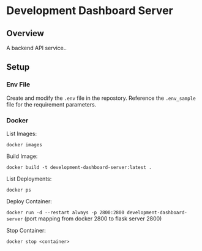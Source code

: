 # Development Dashboard Server

## Overview
A backend API service..

## Setup

### Env File
Create and modify the `.env` file in the repostory. Reference the `.env_sample` file for the requirement parameters.

### Docker

List Images: 

`docker images`

Build Image: 

`docker build -t development-dashboard-server:latest . `

List Deployments:

`docker ps`

Deploy Container:

`docker run -d --restart always -p 2800:2800 development-dashboard-server` (port mapping from docker 2800 to flask server 2800)

Stop Container:

`docker stop <container>`